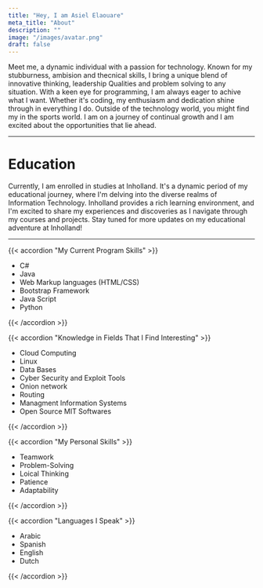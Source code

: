 ```yaml
---
title: "Hey, I am Asiel Elaouare"
meta_title: "About"
description: ""
image: "/images/avatar.png"
draft: false
---
```



Meet me, a dynamic individual with a passion for technology. Known for my stubburness, ambision and thecnical skills, I bring a unique blend of innovative thinking, leadership Qualities and problem solving to any situation. With a keen eye for programming, I am always eager to achive what I want. Whether it's coding, my enthusiasm and dedication shine through in everything I do. Outside of the technology world, you might find my in the sports world. I am on a journey of continual growth and I am excited about the opportunities that lie ahead.

<hr>

# Education

Currently, I am enrolled in studies at Inholland. It's a dynamic period of my educational journey, where I'm delving into the diverse realms of Information Technology. Inholland provides a rich learning environment, and I'm excited to share my experiences and discoveries as I navigate through my courses and projects. Stay tuned for more updates on my educational adventure at Inholland! 

<hr>


{{< accordion "My Current Program Skills" >}}

- C#
- Java
- Web Markup languages (HTML/CSS)
- Bootstrap Framework
- Java Script
- Python

{{< /accordion >}}

{{< accordion "Knowledge in Fields That I Find Interesting" >}}

- Cloud Computing
- Linux
- Data Bases
- Cyber Security and Exploit Tools 
- Onion network
- Routing
- Managment Information Systems
- Open Source MIT Softwares 



{{< /accordion >}}

{{< accordion "My Personal Skills" >}}

- Teamwork
- Problem-Solving
- Loical Thinking
- Patience
- Adaptability


{{< /accordion >}}


{{< accordion "Languages I Speak" >}}

- Arabic
- Spanish
- English
- Dutch


{{< /accordion >}}



